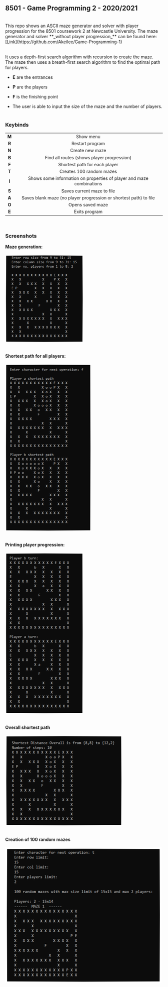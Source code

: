## 8501 - Game Programming 2 - 2020/2021
<br />
This repo shows an ASCII maze generator and solver with player progression for the 8501 coursework 2 at Newcastle University. 
The maze generator and solver **_without player progression_** can be found here: [Link](https://github.com/Akeilee/Game-Programming-1)
<br /><br />

It uses a depth-first search algorithm with recursion to create the maze.<br />
The maze then uses a breath-first search algorithm to find the optimal path for players.

- **E** are the entrances
- **P** are the players
- **F** is the finishing point

- The user is able to input the size of the maze and the number of players.
<br /><br />

### Keybinds
| | |
| :---: | :---: |
| **M** | Show menu |
| **R** | Restart program |
| **N** | Create new maze|
| **B** | Find all routes (shows player progression) |
| **F** | Shortest path for each player |
| **T** | Creates 100 random mazes |
| **I** | Shows some information on properties of player and maze combinations |
| **S** | Saves current maze to file |
| **A** | Saves blank maze (no player progression or shortest path) to file |
| **O** | Opens saved maze |
| **E** | Exits program |
<br />

### Screenshots

**Maze generation:**<br /><br />
<a name = "mazeGenerate"><img src="https://github.com/Akeilee/Game-Programming-2/blob/main/Screenshots/createMaze.PNG" width = "250"></a> <br /><br />

**Shortest path for all players:**<br /><br />
<a name = "shortPath"><img src="https://github.com/Akeilee/Game-Programming-2/blob/main/Screenshots/shortestPath.PNG" width = "275"></a> <br /><br />

**Printing player progression:**<br /><br />
<a name = "playerProgress"><img src="https://github.com/Akeilee/Game-Programming-2/blob/main/Screenshots/playerProgress.PNG" width = "250"></a> <br /><br />

**Overall shortest path**<br /><br />
<a name = "overallShort"><img src="https://github.com/Akeilee/Game-Programming-2/blob/main/Screenshots/overallShort.PNG" width = "375"></a> <br /><br />

**Creation of 100 random mazes**<br /><br />
<a name = "mazeAnalysis"><img src="https://github.com/Akeilee/Game-Programming-2/blob/main/Screenshots/mazeAnalysis2.PNG" width = "500"></a> <br /><br />
